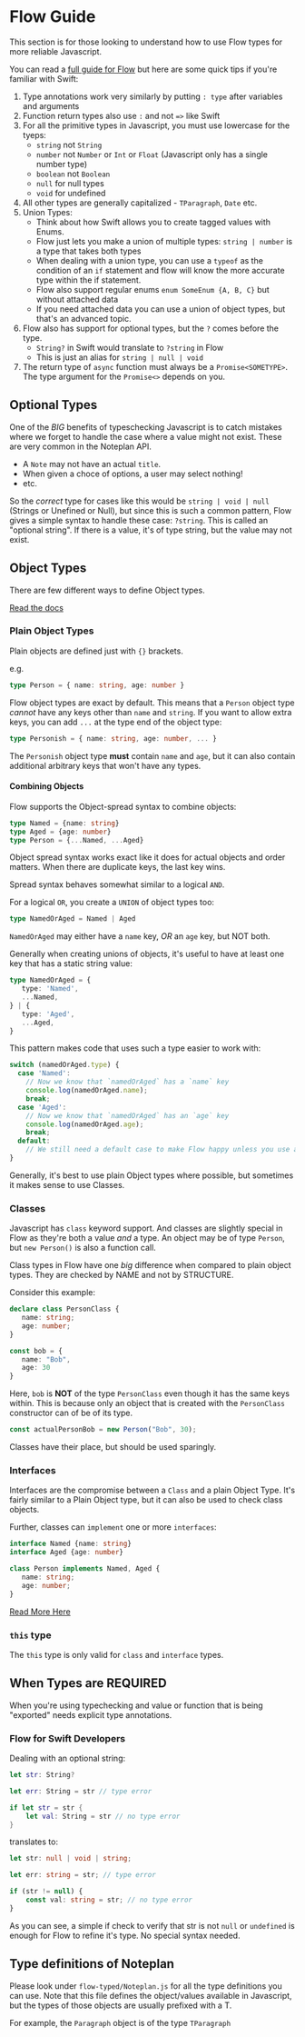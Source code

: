 # Flow Guide

This section is for those looking to understand how to use Flow types for more reliable Javascript.

You can read a [full guide for Flow](https://flow.org/en/docs/) but here are some quick tips if you're familiar with Swift:

1. Type annotations work very similarly by putting `: type` after variables and arguments
2. Function return types also use `:` and not `=>` like Swift
3. For all the primitive types in Javascript, you must use lowercase for the tyeps:
   - `string` not `String`
   - `number` not `Number` or `Int` or `Float` (Javascript only has a single number type)
   - `boolean` not `Boolean`
   - `null` for null types
   - `void` for undefined
4. All other types are generally capitalized - `TParagraph`, `Date` etc.
5. Union Types:
   - Think about how Swift allows you to create tagged values with Enums.
   - Flow just lets you make a union of multiple types: `string | number` is a type that takes both types
   - When dealing with a union type, you can use a `typeof` as the condition of an `if` statement and
     flow will know the more accurate type within the if statement.
   - Flow also support regular enums `enum SomeEnum {A, B, C}` but without attached data
   - If you need attached data you can use a union of object types, but that's an advanced topic.
6. Flow also has support for optional types, but the `?` comes before the type.
   - `String?` in Swift would translate to `?string` in Flow
   - This is just an alias for `string | null | void`
7. The return type of `async` function must always be a `Promise<SOMETYPE>`. The type argument for the `Promise<>` depends on you.

## Optional Types

One of the *BIG* benefits of typeschecking Javascript is to catch mistakes where we forget to handle
the case where a value might not exist. These are very common in the Noteplan API. 
  * A `Note` may not have an actual `title`.
  * When given a choce of options, a user may select nothing!
  * etc.

So the *correct* type for cases like this would be `string | void | null` (Strings or Unefined or Null),
but since this is such a common pattern, Flow gives a simple syntax to handle these case:
`?string`. This is called an "optional string". If there is a value, it's of type string, but the value may not exist.

## Object Types

There are few different ways to define Object types.

[Read the docs](https://flow.org/en/docs/types/objects/)

### Plain Object Types

Plain objects are defined just with `{}` brackets.

e.g.
```typescript
type Person = { name: string, age: number }
```

Flow object types are exact by default. This means that a `Person` object type *cannot* have any keys
other than `name` and `string`. If you want to allow extra keys, you can add `...` at the type end of the object type:

```typescript
type Personish = { name: string, age: number, ... }
```

The `Personish` object type **must** contain `name` and `age`, but it can also contain additional 
arbitrary keys that won't have any types.

#### Combining Objects

Flow supports the Object-spread syntax to combine objects:

```typescript
type Named = {name: string}
type Aged = {age: number}
type Person = {...Named, ...Aged}
```

Object spread syntax works exact like it does for actual objects and order matters.
When there are duplicate keys, the last key wins.

Spread syntax behaves somewhat similar to a logical `AND`.

For a logical `OR`, you create a `UNION` of object types too:

```typescript
type NamedOrAged = Named | Aged
```

`NamedOrAged` may either have a `name` key, *OR* an `age` key, but NOT both.

Generally when creating unions of objects, it's useful to have at least one key that has a static string value:

```typescript
type NamedOrAged = {
   type: 'Named', 
   ...Named,
} | {
   type: 'Aged',
   ...Aged,
}
```

This pattern makes code that uses such a type easier to work with:

```js
switch (namedOrAged.type) {
  case 'Named':
    // Now we know that `namedOrAged` has a `name` key
    console.log(namedOrAged.name);
    break;
  case 'Aged': 
    // Now we know that `namedOrAged` has an `age` key
    console.log(namedOrAged.age);
    break;
  default:
    // We still need a default case to make Flow happy unless you use an enum
}
```

Generally, it's best to use plain Object types where possible, but sometimes it makes sense to use Classes.

### Classes

Javascript has `class` keyword support. And classes are slightly special in Flow as they're both a value *and* a type.
An object may be of type `Person`, but `new Person()` is also a function call.

Class types in Flow have one *big* difference when compared to plain object types. They are checked by NAME and not by STRUCTURE.

Consider this example:

```typescript
declare class PersonClass {
   name: string;
   age: number;
}

const bob = {
   name: "Bob",
   age: 30
}
```

Here, `bob` is **NOT** of the type `PersonClass` even though it has the same keys within. This is because only 
an object that is created with the `PersonClass` constructor can of be of its type.

```typescript
const actualPersonBob = new Person("Bob", 30);
```

Classes have their place, but should be used sparingly.

### Interfaces

Interfaces are the compromise between a `Class` and a plain Object Type. It's fairly similar to a Plain Object type,
but it can also be used to check class objects.

Further, classes can `implement` one or more `interfaces`:

```typescript
interface Named {name: string}
interface Aged {age: number}

class Person implements Named, Aged {
   name: string;
   age: number;
}
```

[Read More Here](https://medium.com/flow-type/sound-typing-for-this-in-flow-d62db2af969e)

### `this` type

The `this` type is only valid for `class` and `interface` types.

## When Types are REQUIRED

When you're using typechecking and value or function that is being "exported" needs explicit type annotations.

### Flow for Swift Developers

Dealing with an optional string:

```swift
let str: String?

let err: String = str // type error

if let str = str {
    let val: String = str // no type error
}
```

translates to:

```typescript
let str: null | void | string;

let err: string = str; // type error

if (str != null) {
	const val: string = str; // no type error
}
```

As you can see, a simple if check to verify that str is not `null` or `undefined` is enough for Flow to refine it's type.
No special syntax needed.

## Type definitions of Noteplan

Please look under `flow-typed/Noteplan.js` for all the type definitions you can use. Note that this file defines the object/values
available in Javascript, but the types of those objects are usually prefixed with a T.

For example, the `Paragraph` object is of the type `TParagraph`